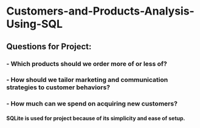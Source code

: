 # Customers-and-Products-Analysis-Using-SQL

## Questions for Project: 

### - Which products should we order more of or less of?
### - How should we tailor marketing and communication strategies to customer behaviors?
### - How much can we spend on acquiring new customers?

#### SQLite is used for project because of its simplicity and ease of setup. 
